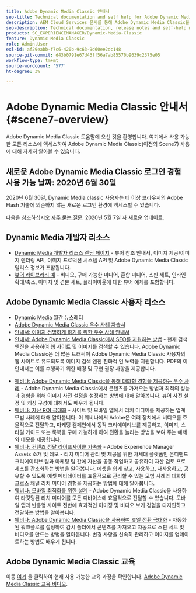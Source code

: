 ```yaml
---
title: Adobe Dynamic Media Classic 안내서
seo-title: Technical documentation and self help for Adobe Dynamic Media Classic
description: AEM Cloud Services 문서를 통해 Adobe Dynamic Media Classic을 사용하여 비디오, 플라이아웃 등을 관리하는 방법에 대해 자세히 알아보십시오.
seo-description: Technical documentation, release notes and self-help materials for Adobe Dynamic Media Classic, formerly Scene 7
products: SG_EXPERIENCEMANAGER/Dynamic-Media-Classic
feature: Dynamic Media Classic
role: Admin,User
exl-id: af29eabb-f7c6-420b-9c63-9d60ee2dc148
source-git-commit: d43b0791e67d43ff56a7ab85570b9639c2375e05
workflow-type: tm+mt
source-wordcount: '577'
ht-degree: 3%

---
```


# Adobe Dynamic Media Classic 안내서 {#scene7-overview}

Adobe Dynamic Media Classic 도움말에 오신 것을 환영합니다. 여기에서 사용 가능한 모든 리소스에 액세스하여 Adobe Dynamic Media Classic(이전의 Scene7) 사용에 대해 자세히 알아볼 수 있습니다.

## 새로운 Adobe Dynamic Media Classic 로그인 경험 사용 가능 날짜: 2020년 6월 30일

2020년 6월 30일, Dynamic Media classic 사용자는 더 이상 브라우저의 Adobe Flash 기술에 의존하지 않는 새로운 로그인 환경에 액세스할 수 있습니다.

다음을 참조하십시오 [자주 묻는 질문](new-ui-2020.md). 2020년 5월 7일 자 새로운 업데이트.

## Dynamic Media 개발자 리소스

* [Dynamic Media 개발자 리소스 랜딩 페이지](https://experienceleague.adobe.com/docs/dynamic-media-developer-resources.html) - 뷰어 참조 안내서, 이미지 제공/이미지 렌더링 API, 이미지 프로덕션 시스템 API 및 Adobe Dynamic Media Classic 릴리스 정보가 포함됩니다.
* [뷰어 라이브러리 예](https://landing.adobe.com/en/na/dynamic-media/ctir-2755/live-demos.html) - 비디오, 구매 가능한 미디어, 혼합 미디어, 스핀 세트, 인라인 확대/축소, 이미지 및 견본 세트, 플라이아웃에 대한 뷰어 예제를 포함합니다.

## Adobe Dynamic Media Classic 사용자 리소스

* [Dynamic Media 월간 뉴스레터](dynamic-media-newsletter.md)
* [Adobe Dynamic Media Classic 우수 사례 자습서](https://experienceleague.adobe.com/docs/experience-manager-learn/dynamic-media-classic-tutorial/overview.html)
* [안내서: 이미지 선명하게 하기를 위한 우수 사례 안내서](/help/assets/s7_sharpening_images.pdf)
* [안내서: Adobe Dynamic Media Classic에서 SEO를 지원하는 방법](/help/assets/s7_seo.pdf) - 현재 검색 엔진을 사용하여 웹 사이트 및 이미지를 검색할 수 있습니다. Adobe Dynamic Media Classic은 더 많은 트래픽이 Adobe Dynamic Media Classic 사용자의 웹 사이트로 유도되도록 이미지 검색 엔진 친화적 인 노력을 지원합니다. PDF의 이 안내서는 이를 수행하기 위한 배경 및 구현 권장 사항을 제공합니다.
<!-- * [Webinar: Best Practices for Responsive Design](http://offers.adobe.com/en/na/marketing/landings/_40458_responsive_design_live_on_demand_webinar.html) - Learn practical tips on how to improve your mobile strategy. See real-world examples of responsive design in action. Create one primary asset that works across multiple devices and increase mobile performance by dynamically changing the resolution of images or the orientation of images for portrait or landscape displays. Learn how to also dynamically crop, scale, or resize images. -->
* [웨비나: Adobe Dynamic Media Classic을 통해 대화형 경험을 제공하는 우수 사례](https://seminars.adobeconnect.com/p7wb8ej3u6d/) - Adobe Dynamic Media Classic에서 콘텐츠를 가져오는 방법과 최적의 성능과 경험을 위해 이미지 사전 설정을 설정하는 방법에 대해 알아봅니다. 뷰어 사전 설정 및 캐싱 구성에 대해서도 배우게 됩니다.
* [웨비나: 자산 ROI 극대화](https://adobecustomersuccess.adobeconnect.com/p5ar3hfrrec/?launcher=false&amp;fcsContent=true&amp;pbMode=normal&amp;proto=true) - 사이트 및 모바일 앱에서 리치 미디어를 제공하는 업계 모범 사례에 대해 알아봅니다. 이 웨비나에서 Adobe은 여러 장치에서 비디오를 효율적으로 전달하고, 마케팅 캠페인에서 동적 크리에이티브를 제공하고, 이미지, 스타일 가이드 또는 룩북을 구매 가능하게 하여 전환을 늘리는 방법을 보여 주는 예제와 데모를 제공합니다.
* [웨비나: 컨텐츠 전달 라이프사이클 가속화](https://adobecustomersuccess.adobeconnect.com/p88ducm9pqv/) - Adobe Experience Manager Assets 소개 및 데모 - 리치 미디어 관리 및 제공을 위한 차세대 플랫폼인 온디맨드 크리에이티브 팀과 마케팅 팀 간에 자산을 공동 작업하고 공유하여 자산 검토 프로세스를 간소화하는 방법을 알아봅니다. 에셋을 쉽게 찾고, 사용하고, 재사용하고, 공유할 수 있도록 에셋 메타데이터를 효율적으로 관리할 수 있는 모범 사례와 대화형 크로스 채널 리치 미디어 경험을 제공하는 방법에 대해 알아봅니다.
* [웨비나: 모바일 최적화를 위한 설계](https://adobecustomersuccess.adobeconnect.com/p6oqd3wydif/?launcher=false&amp;fcsContent=true&amp;pbMode=normal&amp;proto=true) - Adobe Dynamic Media Classic을 사용하여 타깃팅된 리치 미디어를 모든 디바이스에 효율적으로 전달할 수 있습니다. 모바일 앱과 반응형 사이트 전반에 효과적인 이미징 및 비디오 보기 경험을 디자인하고 전달하는 방법을 알아봅니다.
* [웨비나: Adobe Dynamic Media Classic을 사용하여 휴일 전환 극대화](https://adobecustomersuccess.adobeconnect.com/p32n1yr85c9/?proto=true) - 자동화된 워크플로를 설정하여 감시 폴더에서 콘텐츠를 가져오고 자동으로 스핀 세트 및 비디오를 만드는 방법을 알아봅니다. 변경 사항을 신속히 관리하고 이미지를 업데이트하는 방법도 배우게 됩니다.

## Adobe Dynamic Media Classic 교육

이동 [여기](https://learning.adobe.com/catalog.html#product=adobe-scene7) 을 클릭하여 현재 사용 가능한 교육 과정을 확인합니다.
[Adobe Dynamic Media Classic 교육 비디오](/help/training-videos.md).
